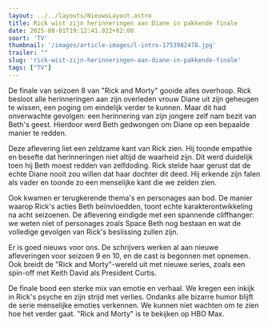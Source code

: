 ```yaml
---
layout: ../../layouts/NieuwsLayout.astro
title: Rick wist zijn herinneringen aan Diane in pakkende finale
date: 2025-08-01T19:12:41.922+02:00
soort: 'TV'
thumbnail: '/images/article-images/l-intro-1753982478.jpg'
trailer: ""
slug: 'rick-wist-zijn-herinneringen-aan-diane-in-pakkende-finale'
tags: ["TV"]
---
```


De finale van seizoen 8 van "Rick and Morty" gooide alles overhoop. Rick besloot
alle herinneringen aan zijn overleden vrouw Diane uit zijn geheugen te wissen,
een poging om eindelijk verder te kunnen. Maar dit had onverwachte gevolgen: een
herinnering van zijn jongere zelf nam bezit van Beth's geest. Hierdoor werd Beth
gedwongen om Diane op een bepaalde manier te redden.

Deze aflevering liet een zeldzame kant van Rick zien. Hij toonde empathie en
besefte dat herinneringen niet altijd de waarheid zijn. Dit werd duidelijk toen
hij Beth moest redden van zelfdoding. Rick stelde haar gerust dat de echte Diane
nooit zou willen dat haar dochter dit deed. Hij erkende zijn falen als vader en
toonde zo een menselijke kant die we zelden zien.

Ook kwamen er terugkerende thema's en personages aan bod. De manier waarop
Rick's acties Beth beïnvloedden, toont echte karakterontwikkeling na acht
seizoenen. De aflevering eindigde met een spannende cliffhanger: we weten niet
of personages zoals Space Beth nog bestaan en wat de volledige gevolgen van
Rick's beslissing zullen zijn.

Er is goed nieuws voor ons. De schrijvers werken al aan nieuwe afleveringen voor
seizoen 9 en 10, en de cast is begonnen met opnemen. Ook breidt de "Rick and
Morty"-wereld uit met nieuwe series, zoals een spin-off met Keith David als
President Curtis.

De finale bood een sterke mix van emotie en verhaal. We kregen een inkijk in
Rick's psyche en zijn strijd met verlies. Ondanks alle bizarre humor blijft de
serie menselijke emoties verkennen. We kunnen niet wachten om te zien hoe het
verder gaat. "Rick and Morty" is te bekijken op HBO Max.